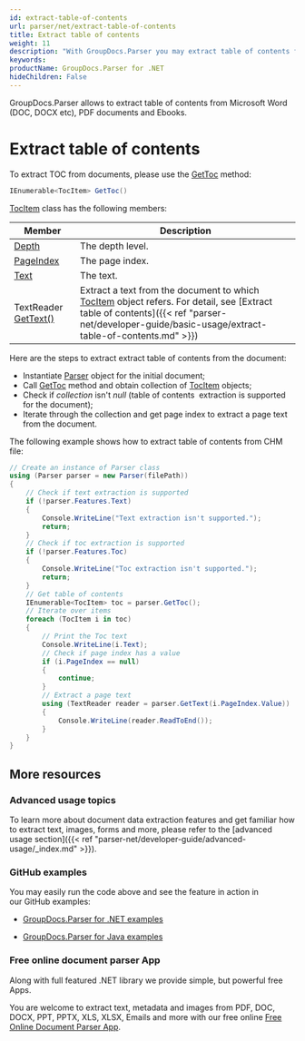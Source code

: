 ```yaml
---
id: extract-table-of-contents
url: parser/net/extract-table-of-contents
title: Extract table of contents
weight: 11
description: "With GroupDocs.Parser you may extract table of contents from Microsoft Word (DOC, DOCX etc), PDF documents and Ebooks (CHM, EPUB)."
keywords: 
productName: GroupDocs.Parser for .NET
hideChildren: False
---
```

GroupDocs.Parser allows to extract table of contents from Microsoft Word (DOC, DOCX etc), PDF documents and Ebooks.

# Extract table of contents

To extract TOC from documents, please use the [GetToc](https://apireference.groupdocs.com/net/parser/groupdocs.parser/parser/methods/gettoc) method:

```csharp
IEnumerable<TocItem> GetToc()

```

[TocItem](https://apireference.groupdocs.com/net/parser/groupdocs.parser.data/tocitem) class has the following members:

| Member | Description |
| --- | --- |
| [Depth](https://apireference.groupdocs.com/net/parser/groupdocs.parser.data/tocitem/properties/depth) | The depth level. |
| [PageIndex](https://apireference.groupdocs.com/net/parser/groupdocs.parser.data/tocitem/properties/pageindex) | The page index. |
| [Text](https://apireference.groupdocs.com/net/parser/groupdocs.parser.data/tocitem/properties/text) | The text. |
| TextReader [GetText()](https://apireference.groupdocs.com/net/parser/groupdocs.parser.data/tocitem/methods/gettext) | Extract a text from the document to which [TocItem](https://apireference.groupdocs.com/net/parser/groupdocs.parser.data/tocitem) object refers. For detail, see [Extract table of contents]({{< ref "parser-net/developer-guide/basic-usage/extract-table-of-contents.md" >}}) |

Here are the steps to extract extract table of contents from the document:

*   Instantiate [Parser](https://apireference.groupdocs.com/net/parser/groupdocs.parser/parser) object for the initial document;
*   Call [GetToc](https://apireference.groupdocs.com/net/parser/groupdocs.parser/parser/methods/gettoc) method and obtain collection of [TocItem](https://apireference.groupdocs.com/net/parser/groupdocs.parser.data/tocitem) objects;
*   Check if *collection* isn't *null* (table of contents  extraction is supported for the document);
*   Iterate through the collection and get page index to extract a page text from the document.

The following example shows how to extract table of contents from CHM file:

```csharp
// Create an instance of Parser class
using (Parser parser = new Parser(filePath))
{
    // Check if text extraction is supported
    if (!parser.Features.Text)
    {
        Console.WriteLine("Text extraction isn't supported.");
        return;
    }
    // Check if toc extraction is supported
    if (!parser.Features.Toc)
    {
        Console.WriteLine("Toc extraction isn't supported.");
        return;
    }
    // Get table of contents
    IEnumerable<TocItem> toc = parser.GetToc();
    // Iterate over items
    foreach (TocItem i in toc)
    {
        // Print the Toc text
        Console.WriteLine(i.Text);
        // Check if page index has a value
        if (i.PageIndex == null)
        {
            continue;
        }
        // Extract a page text
        using (TextReader reader = parser.GetText(i.PageIndex.Value))
        {
            Console.WriteLine(reader.ReadToEnd());
        }
    }
}

```

## More resources

### Advanced usage topics

To learn more about document data extraction features and get familiar how to extract text, images, forms and more, please refer to the [advanced usage section]({{< ref "parser-net/developer-guide/advanced-usage/_index.md" >}}).

### GitHub examples

You may easily run the code above and see the feature in action in our GitHub examples:

*   [GroupDocs.Parser for .NET examples](https://github.com/groupdocs-parser/GroupDocs.Parser-for-.NET)
    
*   [GroupDocs.Parser for Java examples](https://github.com/groupdocs-parser/GroupDocs.Parser-for-Java)
    

### Free online document parser App

Along with full featured .NET library we provide simple, but powerful free Apps.

You are welcome to extract text, metadata and images from PDF, DOC, DOCX, PPT, PPTX, XLS, XLSX, Emails and more with our free online [Free Online Document Parser App](https://products.groupdocs.app/parser).
